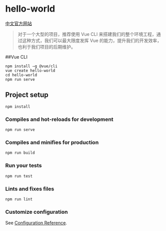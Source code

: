 # hello-world

[中文官方网站](https://vuejs.bootcss.com/v2/guide/)

> 对于一个大型的项目，推荐使用 Vue CLI 来搭建我们的整个环境工程，通过这种方式，我们可以最大限度发挥 Vue 的能力，提升我们的开发效率，也利于我们项目的后期维护。

##Vue CLI
```
npm install –g @vue/cli
vue create hello-world
cd hello-world
npm run serve
```

## Project setup
```
npm install
```

### Compiles and hot-reloads for development
```
npm run serve
```

### Compiles and minifies for production
```
npm run build
```

### Run your tests
```
npm run test
```

### Lints and fixes files
```
npm run lint
```

### Customize configuration
See [Configuration Reference](https://cli.vuejs.org/config/).
